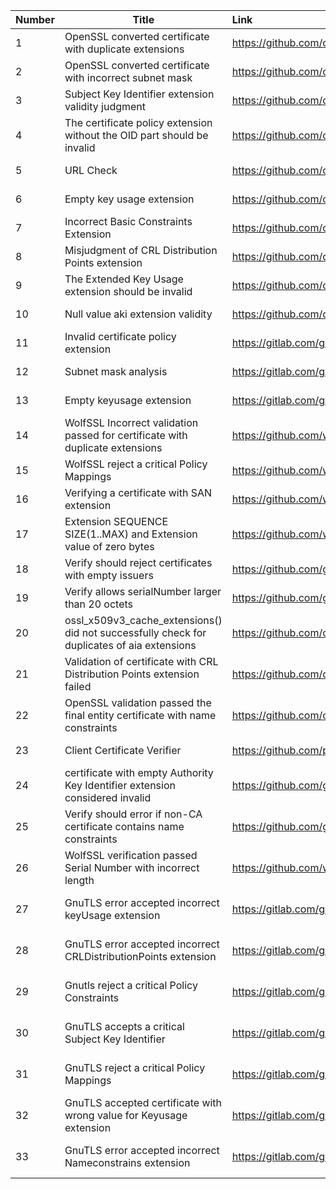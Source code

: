 | Number | Title                                                        | Link                                              | State                       |
| ------ | ------------------------------------------------------------ | :------------------------------------------------ | --------------------------- |
| 1      | OpenSSL converted certificate with duplicate extensions      | https://github.com/openssl/openssl/issues/25799   | confirmed as bug            |
| 2      | OpenSSL converted certificate with incorrect subnet mask     | https://github.com/openssl/openssl/issues/25852   | confirmed as bug            |
| 3      | Subject Key Identifier extension validity judgment           | https://github.com/openssl/openssl/issues/26088   | confirmed as bug            |
| 4      | The certificate policy extension without the OID part should be invalid | https://github.com/openssl/openssl/issues/26099   | confirmed as bug            |
| 5      | URL Check                                                    | https://github.com/openssl/openssl/issues/25739   | confirmed as feature        |
| 6      | Empty key usage extension                                    | https://github.com/openssl/openssl/issues/25937   | confirmed as feature        |
| 7      | Incorrect Basic Constraints Extension                        | https://github.com/openssl/openssl/issues/26044   | confirmed as feature        |
| 8      | Misjudgment of CRL Distribution Points extension             | https://github.com/openssl/openssl/issues/26161   | confirmed as feature        |
| 9      | The Extended Key Usage extension should be invalid           | https://github.com/openssl/openssl/issues/26133   | confirmed as feature        |
| 10     | Null value aki extension validity                            | https://github.com/openssl/openssl/issues/27360   | confirmed as feature        |
| 11     | Invalid certificate policy extension                         | https://gitlab.com/gnutls/gnutls/-/issues/1623    | confirmed as bug            |
| 12     | Subnet mask analysis                                         | https://gitlab.com/gnutls/gnutls/-/issues/1596    | confirmed as enhancement    |
| 13     | Empty keyusage extension                                     | https://gitlab.com/gnutls/gnutls/-/issues/1608    | confirmed as enhancement    |
| 14     | WolfSSL Incorrect validation passed for certificate with duplicate extensions | https://github.com/wolfSSL/wolfssl/issues/8503    | confirmed as bug            |
| 15     | WolfSSL reject a critical Policy Mappings                    | https://github.com/wolfSSL/wolfssl/issues/8524    | confirmed as bug            |
| 16     | Verifying a certificate with SAN extension                   | https://github.com/wolfSSL/wolfssl/issues/8592    | confirmed as bug            |
| 17     | Extension SEQUENCE SIZE(1..MAX) and Extension value of zero bytes | https://github.com/wolfSSL/wolfssl/issues/8704    | confirmed as bug            |
| 18     | Verify should reject certificates with empty issuers         | https://github.com/golang/go/issues/71832         | confirmed as bug            |
| 19     | Verify allows serialNumber larger than 20 octets             | https://github.com/golang/go/issues/72076         | confirmed as feature        |
| 20     | ossl_x509v3_cache_extensions() did not successfully check for duplicates of aia extensions | https://github.com/openssl/openssl/issues/26325   | confirmed as feature        |
| 21     | Validation of certificate with CRL Distribution Points extension failed | https://github.com/openssl/openssl/issues/26323   | confirmed as feature        |
| 22     | OpenSSL validation passed the final entity certificate with name constraints | https://github.com/openssl/openssl/issues/26792   | confirmed as feature        |
| 23     | Client Certificate Verifier                                  | https://github.com/pyca/cryptography/issues/12654 | confirmed as feature        |
| 24     | certificate with empty Authority Key Identifier extension considered invalid | https://github.com/golang/go/issues/70619         | Awaiting developer handling |
| 25     | Verify should error if non-CA certificate contains name constraints | https://github.com/golang/go/issues/71795         | Awaiting developer handling |
| 26     | WolfSSL verification passed Serial Number with incorrect length | https://github.com/wolfSSL/wolfssl/issues/8525    | Awaiting developer handling |
| 27     | GnuTLS error accepted incorrect keyUsage extension           | https://gitlab.com/gnutls/gnutls/-/issues/1642    | Awaiting developer handling |
| 28     | GnuTLS error accepted incorrect CRLDistributionPoints extension | https://gitlab.com/gnutls/gnutls/-/issues/1669    | Awaiting developer handling |
| 29     | Gnutls reject a critical Policy Constraints                  | https://gitlab.com/gnutls/gnutls/-/issues/1643    | Awaiting developer handling |
| 30     | GnuTLS accepts a critical Subject Key Identifier             | https://gitlab.com/gnutls/gnutls/-/issues/1672    | Awaiting developer handling |
| 31     | GnuTLS reject a critical Policy Mappings                     | https://gitlab.com/gnutls/gnutls/-/issues/1671    | Awaiting developer handling |
| 32     | GnuTLS accepted certificate with wrong value for Keyusage extension | https://gitlab.com/gnutls/gnutls/-/issues/1673    | Awaiting developer handling |
| 33     | GnuTLS error accepted incorrect Nameconstrains extension     | https://gitlab.com/gnutls/gnutls/-/issues/1614    | Awaiting developer handling |

  
